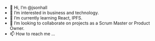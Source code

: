 - 👋 Hi, I’m @jsonhall
- 👀 I’m interested in business and technology.
- 🌱 I’m currently learning React, IPFS.
- 💞️ I’m looking to collaborate on projects as a Scrum Master or Product Owner.
- 📫 How to reach me ...

<!---
jsonhall/jsonhall is a ✨ special ✨ repository because its `README.md` (this file) appears on your GitHub profile.
You can click the Preview link to take a look at your changes.
--->
